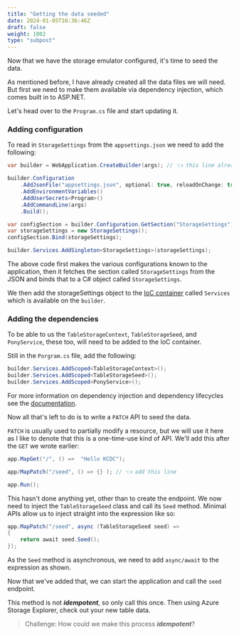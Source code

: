 ```yaml
---
title: "Getting the data seeded"
date: 2024-01-05T16:36:46Z
draft: false
weight: 1002
type: "subpost"
---
```


Now that we have the storage emulator configured, it's time to seed the data.

As mentioned before, I have already created all the data files we will need. But first we need to make them available via dependency injection, which comes built in to ASP.NET.

Let's head over to the `Program.cs` file and start updating it.

### Adding configuration

To read in `StorageSettings` from the `appsettings.json` we need to add the following:

```csharp
var builder = WebApplication.CreateBuilder(args); // 👈 this line already existed

builder.Configuration
	.AddJsonFile("appsettings.json", optional: true, reloadOnChange: true)
	.AddEnvironmentVariables()
	.AddUserSecrets<Program>()
	.AddCommandLine(args)
	.Build();

var configSection = builder.Configuration.GetSection("StorageSettings");
var storageSettings = new StorageSettings();
configSection.Bind(storageSettings);

builder.Services.AddSingleton<StorageSettings>(storageSettings);

```

The above code first makes the various configurations known to the application, then it fetches the section called `StorageSettings` from the JSON and binds that to a C# object called `StorageSettings`.

We then add the storageSettings object to the [IoC container](https://en.wikipedia.org/wiki/Inversion_of_control) called `Services` which is available on the `builder`.


### Adding the dependencies

To be able to us the `TableStorageContext`, `TableStorageSeed`, and `PonyService`, these too, will need to be added to the IoC container.

Still in the `Porgram.cs` file, add the following:

```csharp
builder.Services.AddScoped<TableStorageContext>();
builder.Services.AddScoped<TableStorageSeed>();
builder.Services.AddScoped<PonyService>();
```

For more information on dependency injection and dependency lifecycles see the [documentation](https://learn.microsoft.com/en-us/aspnet/core/fundamentals/dependency-injection?view=aspnetcore-8.0).

Now all that's left to do is to write a `PATCH` API to seed the data.

`PATCH` is usually used to partially modify a resource, but we will use it here as I like to denote that this is a one-time-use kind of API.
We'll add this after the `GET` we wrote earlier:

```csharp
app.MapGet("/", () =>  "Hello KCDC"); 

app/MapPatch("/seed", () => {} ); // 👈 add this line

app.Run();
```

This hasn't done anything yet, other than to create the endpoint. We now need to inject the `TableStorageSeed` class and call its `Seed` method. Minimal APIs allow us to inject straight into the expression like so:

```csharp
app.MapPatch("/seed", async (TableStorageSeed seed) =>
{
	return await seed.Seed();
});
```

As the `Seed` method is asynchronous, we need to add `async/await` to the expression as shown.


Now that we've added that, we can start the application and call the `seed` endpoint.

This method is not ***idempotent***, so only call this once.  Then using Azure Storage Explorer, check out your new table data.

> Challenge: How could we make this process ***idempotent***?